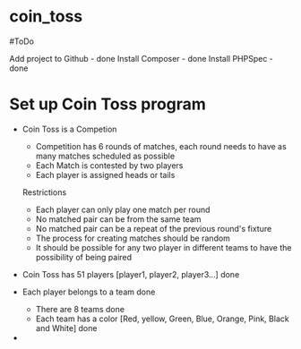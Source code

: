 # coin_toss

#ToDo

Add project to Github - done
Install Composer - done
Install PHPSpec - done

# Set up Coin Toss program

- Coin Toss is a Competion
    - Competition has 6 rounds of matches, each round needs to have as many matches scheduled as possible
    - Each Match is contested by two players
    - Each player is assigned heads or tails

    Restrictions

    - Each player can  only play one match per round
    - No matched pair can be from the same team
    - No matched pair can be a repeat of the previous round's fixture
    - The process for creating matches should be random
    - It should be possible for any two player in different teams to have the possibility of being paired


- Coin Toss has 51 players [player1, player2, player3...] done

- Each player belongs to a team done
    - There are 8 teams done
    - Each team has a color [Red, yellow, Green, Blue, Orange, Pink, Black and White] done

-

